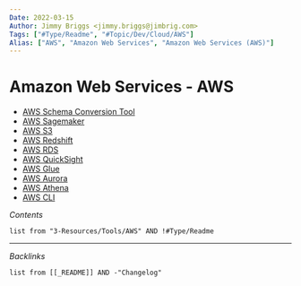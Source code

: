 ```yaml
---
Date: 2022-03-15
Author: Jimmy Briggs <jimmy.briggs@jimbrig.com>
Tags: ["#Type/Readme", "#Topic/Dev/Cloud/AWS"]
Alias: ["AWS", "Amazon Web Services", "Amazon Web Services (AWS)"]
---
```


# Amazon Web Services - AWS

-   [AWS Schema Conversion Tool](app://obsidian.md/3-Resources/Tools/AWS/AWS%20Schema%20Conversion%20Tool.md)
-   [AWS Sagemaker](app://obsidian.md/3-Resources/Tools/AWS/AWS%20Sagemaker.md)
-   [AWS S3](app://obsidian.md/3-Resources/Tools/AWS/AWS%20S3.md)
-   [AWS Redshift](app://obsidian.md/3-Resources/Tools/AWS/AWS%20Redshift.md)
-   [AWS RDS](app://obsidian.md/3-Resources/Tools/AWS/AWS%20RDS.md)
-   [AWS QuickSight](app://obsidian.md/3-Resources/Tools/AWS/AWS%20QuickSight.md)
-   [AWS Glue](app://obsidian.md/3-Resources/Tools/AWS/AWS%20Glue.md)
-   [AWS Aurora](app://obsidian.md/3-Resources/Tools/AWS/AWS%20Aurora.md)
-   [AWS Athena](app://obsidian.md/3-Resources/Tools/AWS/AWS%20Athena.md)
-   [AWS CLI](app://obsidian.md/3-Resources/Tools/AWS/AWS%20CLI.md)

*Contents*

```dataview
list from "3-Resources/Tools/AWS" AND !#Type/Readme
```

***

*Backlinks*

```dataview
list from [[_README]] AND -"Changelog"
```